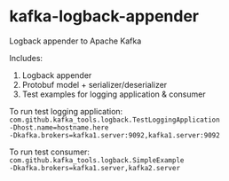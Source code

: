 kafka-logback-appender
======================

Logback appender to Apache Kafka

Includes:
<ol>
<li>Logback appender</li>
<li>Protobuf model + serializer/deserializer</li>
<li>Test examples for logging application & consumer</li>
</ol>

To run test logging application:<br>
<code>com.github.kafka_tools.logback.TestLoggingApplication -Dhost.name=hostname.here -Dkafka.brokers=kafka1.server:9092,kafka1.server:9092</code>

To run test consumer:<br>
<code>com.github.kafka_tools.logback.SimpleExample -Dkafka.brokers=kafka1.server,kafka2.server</code>
